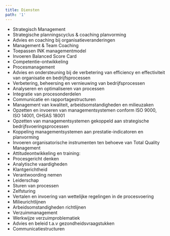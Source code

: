 ```yaml
---
title: Diensten
path: '1'
---
```


* Strategisch Management
* Strategische planningscyclus & coaching planvorming 
* Advies en coaching bij organisatieveranderingen 
* Management & Team Coaching  
* Toepassen INK managementmodel 
* Invoeren Balanced Score Card  
* Competentie-ontwikkeling
* Procesmanagement
* Advies en ondersteuning bij de verbetering van efficiency en effectiviteit van organisatie en bedrijfsprocessen  
* Verbetering, beheersing en vernieuwing van bedrijfsprocessen  
* Analyseren en optimaliseren van processen  
* Integratie van procesonderdelen 
* Communicatie en rapportagestructuren  
* Management van kwaliteit, arbeidsomstandigheden en milieuzaken
* Opzetten en invoeren van managementsystemen conform ISO 9000, ISO 14001, OHSAS 18001  
* Opzetten van managementsystemen gekoppeld aan strategische bedrijfsvoeringsprocessen 
* Koppeling managementsystemen aan prestatie-indicatoren en planvorming 
* Invoeren organisatorische instrumenten ten behoeve van Total Quality Management 
* Attitudeontwikkeling en training: 
* Procesgericht denken 
* Analytische vaardigheden 
* Klantgerichtheid 
* Verantwoording nemen 
* Leiderschap 
* Sturen van processen 
* Zelfsturing
* Vertalen en invoering van wettelijke regelingen in de procesvoering 
* Milieurichtlijnen 
* Arbeidsomstandigheden richtlijnen
* Verzuimmanagement
* Werkwijze verzuimproblematiek 
* Advies en beleid t.a.v gezondheidsvraagstukken 
* Communicatiestructuren  